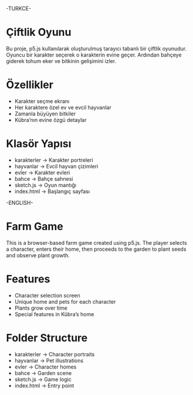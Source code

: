 -TURKCE-

# Çiftlik Oyunu

Bu proje, p5.js kullanılarak oluşturulmuş tarayıcı tabanlı bir çiftlik oyunudur. Oyuncu bir karakter seçerek o karakterin evine geçer. Ardından bahçeye giderek tohum eker ve bitkinin gelişimini izler.

# Özellikler

- Karakter seçme ekranı
- Her karaktere özel ev ve evcil hayvanlar
- Zamanla büyüyen bitkiler
- Kübra’nın evine özgü detaylar

# Klasör Yapısı

- karakterler → Karakter portreleri
- hayvanlar → Evcil hayvan çizimleri
- evler → Karakter evleri
- bahce → Bahçe sahnesi
- sketch.js → Oyun mantığı
- index.html → Başlangıç sayfası

-ENGLISH-

# Farm Game

This is a browser-based farm game created using p5.js. The player selects a character, enters their home, then proceeds to the garden to plant seeds and observe plant growth.

# Features

- Character selection screen
- Unique home and pets for each character
- Plants grow over time
- Special features in Kübra’s home

# Folder Structure

- karakterler → Character portraits
- hayvanlar → Pet illustrations
- evler → Character homes
- bahce → Garden scene
- sketch.js → Game logic
- index.html → Entry point



